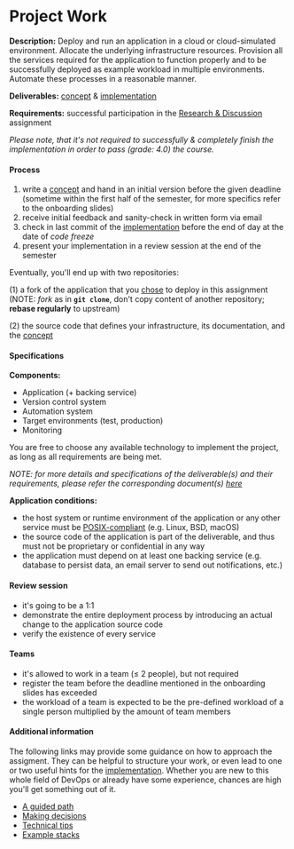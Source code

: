 Project Work 
============


__Description:__ Deploy and run an application in a cloud or cloud-simulated environment. Allocate the underlying
infrastructure resources. Provision all the services required for the application to function properly and to be
successfully deployed as example workload in multiple environments. Automate these processes in a reasonable manner.

__Deliverables:__ [concept](./deliverables/project_concept.md) & [implementation](./deliverables/project_implementation.md)

__Requirements:__ successful participation in the [Research & Discussion](./research-and-discussion.md) assignment

*Please note, that it's not required to successfully & completely finish the implementation in order to pass (grade: 4.0)
the course.*


#### Process

1. write a [concept](./deliverables/project_concept.md) and hand in an initial version  before the given
   deadline (sometime within the first half of the semester, for more specifics refer to the onboarding slides)
2. receive initial feedback and sanity-check in written form via email
3. check in last commit of the [implementation](./deliverables/project_implementation.md) before the end of day
   at the date of _code freeze_
4. present your implementation in a review session at the end of the semester

Eventually, you'll end up with two repositories:

(1) a fork of the application that you [chose](./../faq.md#12-how-to-choose-the-application-for-the-project-assignment)
    to deploy in this assignment (NOTE: *fork* as in __`git clone`__, don't copy content of another repository;
    __rebase regularly__ to upstream)

(2) the source code that defines your infrastructure, its documentation, and the
    [concept](./deliverables/project_concept.md)


#### Specifications

__Components:__

* Application (+ backing service)
* Version control system
* Automation system
* Target environments (test, production)
* Monitoring

You are free to choose any available technology to implement the project, as long as all requirements are being met.  

*NOTE: for more details and specifications of the deliverable(s) and their requirements, please refer the
corresponding document(s) [here](./deliverables)*


__Application conditions:__

* the host system or runtime environment of the application or any other service must be 
  [POSIX-compliant](https://en.wikipedia.org/wiki/POSIX#POSIX-oriented_operating_systems)
  (e.g. Linux, BSD, macOS)
* the source code of the application is part of the deliverable, and thus must not be proprietary or
  confidential in any way 
* the application must depend on at least one backing service (e.g. database to persist data, an email server
  to send out notifications, etc.)


#### Review session

* it's going to be a 1:1 
* demonstrate the entire deployment process by introducing an actual change to the application source code
* verify the existence of every service


#### Teams

* it's allowed to work in a team (≤ 2 people), but not required
* register the team before the deadline mentioned in the onboarding slides has exceeded 
* the workload of a team is expected to be the pre-defined workload of a single person
  multiplied by the amount of team members


#### Additional information

The following links may provide some guidance on how to approach the assigment. They can be helpful to structure your
work, or even lead to one or two useful hints for the [implementation](./deliverables/project_implementation.md).
Whether you are new to this whole field of DevOps or already have some experience, chances are high you'll get something
out of it.

* [A guided path](./../guide/path.md)
* [Making decisions](./../guide/decisions.md)
* [Technical tips](./../guide/tips.md)
* [Example stacks](./../guide/examples.md)
